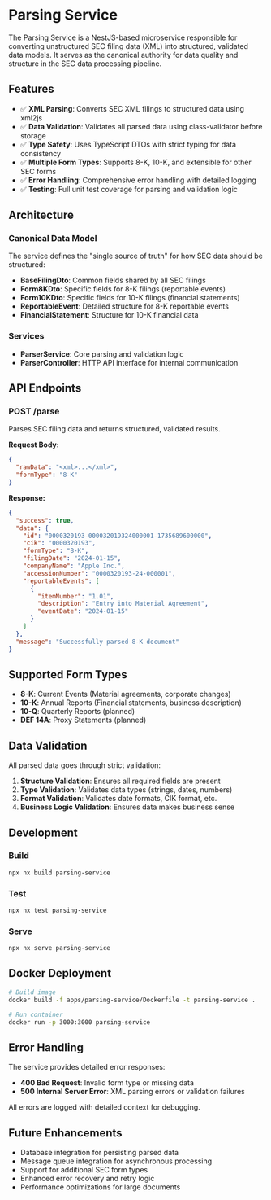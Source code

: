# Parsing Service

The Parsing Service is a NestJS-based microservice responsible for converting unstructured SEC filing data (XML) into structured, validated data models. It serves as the canonical authority for data quality and structure in the SEC data processing pipeline.

## Features

- ✅ **XML Parsing**: Converts SEC XML filings to structured data using xml2js
- ✅ **Data Validation**: Validates all parsed data using class-validator before storage
- ✅ **Type Safety**: Uses TypeScript DTOs with strict typing for data consistency
- ✅ **Multiple Form Types**: Supports 8-K, 10-K, and extensible for other SEC forms
- ✅ **Error Handling**: Comprehensive error handling with detailed logging
- ✅ **Testing**: Full unit test coverage for parsing and validation logic

## Architecture

### Canonical Data Model

The service defines the "single source of truth" for how SEC data should be structured:

- **BaseFilingDto**: Common fields shared by all SEC filings
- **Form8KDto**: Specific fields for 8-K filings (reportable events)
- **Form10KDto**: Specific fields for 10-K filings (financial statements)
- **ReportableEvent**: Detailed structure for 8-K reportable events
- **FinancialStatement**: Structure for 10-K financial data

### Services

- **ParserService**: Core parsing and validation logic
- **ParserController**: HTTP API interface for internal communication

## API Endpoints

### POST /parse

Parses SEC filing data and returns structured, validated results.

**Request Body:**
```json
{
  "rawData": "<xml>...</xml>",
  "formType": "8-K"
}
```

**Response:**
```json
{
  "success": true,
  "data": {
    "id": "0000320193-000032019324000001-1735689600000",
    "cik": "0000320193",
    "formType": "8-K",
    "filingDate": "2024-01-15",
    "companyName": "Apple Inc.",
    "accessionNumber": "0000320193-24-000001",
    "reportableEvents": [
      {
        "itemNumber": "1.01",
        "description": "Entry into Material Agreement",
        "eventDate": "2024-01-15"
      }
    ]
  },
  "message": "Successfully parsed 8-K document"
}
```

## Supported Form Types

- **8-K**: Current Events (Material agreements, corporate changes)
- **10-K**: Annual Reports (Financial statements, business description)
- **10-Q**: Quarterly Reports (planned)
- **DEF 14A**: Proxy Statements (planned)

## Data Validation

All parsed data goes through strict validation:

1. **Structure Validation**: Ensures all required fields are present
2. **Type Validation**: Validates data types (strings, dates, numbers)
3. **Format Validation**: Validates date formats, CIK format, etc.
4. **Business Logic Validation**: Ensures data makes business sense

## Development

### Build
```bash
npx nx build parsing-service
```

### Test
```bash
npx nx test parsing-service
```

### Serve
```bash
npx nx serve parsing-service
```

## Docker Deployment

```bash
# Build image
docker build -f apps/parsing-service/Dockerfile -t parsing-service .

# Run container
docker run -p 3000:3000 parsing-service
```

## Error Handling

The service provides detailed error responses:

- **400 Bad Request**: Invalid form type or missing data
- **500 Internal Server Error**: XML parsing errors or validation failures

All errors are logged with detailed context for debugging.

## Future Enhancements

- Database integration for persisting parsed data
- Message queue integration for asynchronous processing
- Support for additional SEC form types
- Enhanced error recovery and retry logic
- Performance optimizations for large documents